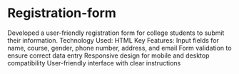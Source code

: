 # Registration-form
Developed a user-friendly registration form for college students to submit their information.
Technology Used: HTML
Key Features:
Input fields for name, course, gender, phone number, address, and email
Form validation to ensure correct data entry
Responsive design for mobile and desktop compatibility
User-friendly interface with clear instructions
